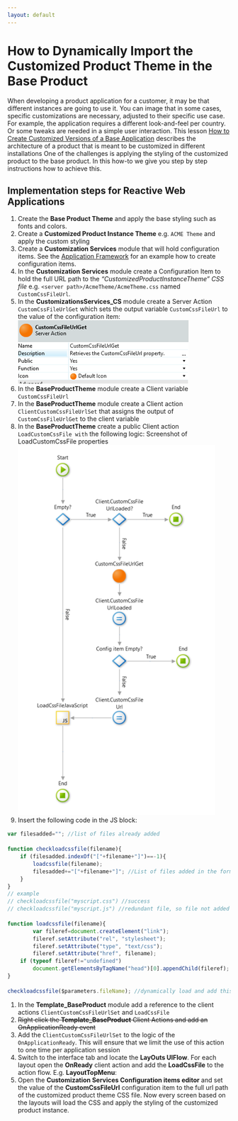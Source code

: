 ```yaml
---
layout: default
---
```

# How to Dynamically Import the Customized Product Theme in the Base Product
When developing a product application for a customer, it may be that different instances are going to use it. You can image that in some cases, specific customizations are necessary, adjusted to their specific use case. For example, the application requires a different look-and-feel per country. Or some tweaks are needed in a simple user interaction. This lesson [How to Create Customized Versions of a Base Application](https://success.outsystems.com/Documentation/Best_Practices/Architecture/How_to_Create_Customized_Versions_of_a_Base_Application) describes the architecture of a product that is meant to be customized in different installations
One of the challenges is applying the styling of the customized product to the base product. In this how-to we give you step by step instructions how to achieve this.
## Implementation steps for Reactive Web Applications
1.	Create the **Base Product Theme** and apply the base styling such as fonts and colors.
1.	Create a **Customized Product Instance Theme** e.g. `ACME Theme` and apply the custom styling
1.	Create a **Customization Services** module that will hold configuration items. See the [Application Framework](https://www.outsystems.com/forge/component-overview/5944/application-framework) for an example how to create configuration items.
1.	In the **Customization Services** module create a Configuration Item to hold the full URL path to the _“CustomizedProductInstanceTheme” CSS file_ e.g.
`<server path>/AcmeTheme/AcmeTheme.css` named `CustomCssFileUrl`.
1.	In the **CustomizationsServices_CS** module create a Server Action `CustomCssFileUrlGet` which sets the output variable `CustomCssFileUrl` to the value of the configuration item:
![Screenshot of CustomCssFileUrlGet](images/CustomCssFileUrlGet.png)
1.	In the **BaseProductTheme** module create a Client variable `CustomCssFileUrl`
1.	In the **BaseProductTheme** module create a Client action `ClientCustomCssFileUrlSet` that assigns the output of `CustomCssFileUrlGet` to the client variable   
1.	In the **BaseProductTheme** create a public Client action `LoadCustomCssFile with` the following logic: Screenshot of LoadCustomCssFile properties
![Screenshot of LoadCustomCssFile action](images/LoadCustomCssFile.png)
1.  Insert the following code in the JS block:
```javascript
var filesadded=""; //list of files already added

function checkloadcssfile(filename){
    if (filesadded.indexOf("["+filename+"]")==-1){
        loadcssfile(filename);
        filesadded+="["+filename+"]"; //List of files added in the form "[filename1],[filename2],etc"
    }
}
// example
// checkloadcssfile("myscript.css") //success
// checkloadcssfile("myscript.js") //redundant file, so file not added

function loadcssfile(filename){
        var fileref=document.createElement("link");
        fileref.setAttribute("rel", "stylesheet");
        fileref.setAttribute("type", "text/css");
        fileref.setAttribute("href", filename);
    if (typeof fileref!="undefined")
        document.getElementsByTagName("head")[0].appendChild(fileref);
}

checkloadcssfile($parameters.fileName); //dynamically load and add this .css file
```
1.	In the **Template_BaseProduct** module add a reference to the client actions `ClientCustomCssFileUrlSet` and `LoadCssFile`
1.	~~Right click the **Template_BaseProduct** Client Actions and add an OnApplicationReady event~~
1.	Add the `ClientCustomCssFileUrlSet` to the logic of the `OnApplicationReady`. This will ensure that we limit the use of this action to one time per application session
1.	Switch to the interface tab and locate the **LayOuts UIFlow**. For each layout open the **OnReady** client action and add the **LoadCssFile** to the action flow. E.g. **LayoutTopMenu**:  
1.	Open the **Customization Services Configuration items editor** and set the value of the **CustomCssFileUrl** configuration item to the full url path of the customized product theme CSS file.
Now every screen based on the layouts will load the CSS and apply the styling of the customized product instance.
